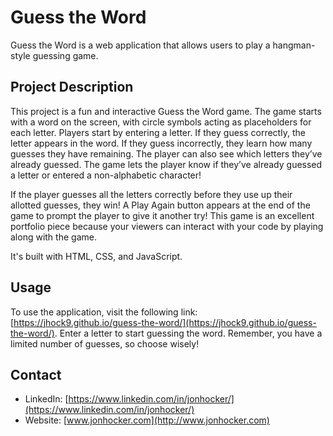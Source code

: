# Guess the Word

Guess the Word is a web application that allows users to play a hangman-style guessing game.

## Project Description

This project is a fun and interactive Guess the Word game. The game starts with a word on the screen, with circle symbols acting as placeholders for each letter. Players start by entering a letter. If they guess correctly, the letter appears in the word. If they guess incorrectly, they learn how many guesses they have remaining. The player can also see which letters they’ve already guessed. The game lets the player know if they’ve already guessed a letter or entered a non-alphabetic character!

If the player guesses all the letters correctly before they use up their allotted guesses, they win! A Play Again button appears at the end of the game to prompt the player to give it another try! This game is an excellent portfolio piece because your viewers can interact with your code by playing along with the game. 

It's built with HTML, CSS, and JavaScript.

## Usage

To use the application, visit the following link: [https://jhock9.github.io/guess-the-word/](https://jhock9.github.io/guess-the-word/). Enter a letter to start guessing the word. Remember, you have a limited number of guesses, so choose wisely!

## Contact

- LinkedIn: [https://www.linkedin.com/in/jonhocker/](https://www.linkedin.com/in/jonhocker/)
- Website: [www.jonhocker.com](http://www.jonhocker.com)
